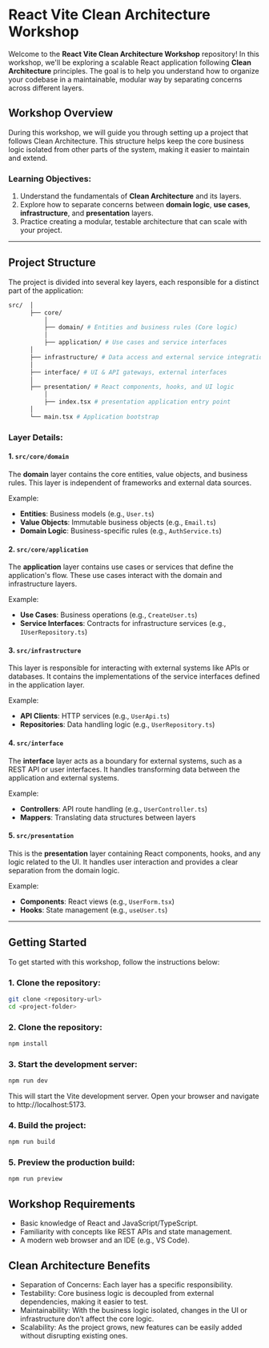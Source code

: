 # React Vite Clean Architecture Workshop

Welcome to the **React Vite Clean Architecture Workshop** repository! In this workshop, we'll be exploring a scalable React application following **Clean Architecture** principles. The goal is to help you understand how to organize your codebase in a maintainable, modular way by separating concerns across different layers.

## Workshop Overview

During this workshop, we will guide you through setting up a project that follows Clean Architecture. This structure helps keep the core business logic isolated from other parts of the system, making it easier to maintain and extend.

### Learning Objectives:

1. Understand the fundamentals of **Clean Architecture** and its layers.
2. Explore how to separate concerns between **domain logic**, **use cases**, **infrastructure**, and **presentation** layers.
3. Practice creating a modular, testable architecture that can scale with your project.

---

## Project Structure

The project is divided into several key layers, each responsible for a distinct part of the application:
```bash
src/  │ 
      ├── core/ 
          │ 
          ├── domain/ # Entities and business rules (Core logic) 
          │ 
          ├── application/ # Use cases and service interfaces 
      │ 
      ├── infrastructure/ # Data access and external service integrations 
      │ 
      ├── interface/ # UI & API gateways, external interfaces 
      │ 
      ├── presentation/ # React components, hooks, and UI logic 
          │ 
          ├── index.tsx # presentation application entry point 
      │ 
      └── main.tsx # Application bootstrap
```

### Layer Details:

#### 1. `src/core/domain`

The **domain** layer contains the core entities, value objects, and business rules. This layer is independent of frameworks and external data sources.

Example:
- **Entities**: Business models (e.g., `User.ts`)
- **Value Objects**: Immutable business objects (e.g., `Email.ts`)
- **Domain Logic**: Business-specific rules (e.g., `AuthService.ts`)

#### 2. `src/core/application`

The **application** layer contains use cases or services that define the application's flow. These use cases interact with the domain and infrastructure layers.

Example:
- **Use Cases**: Business operations (e.g., `CreateUser.ts`)
- **Service Interfaces**: Contracts for infrastructure services (e.g., `IUserRepository.ts`)

#### 3. `src/infrastructure`

This layer is responsible for interacting with external systems like APIs or databases. It contains the implementations of the service interfaces defined in the application layer.

Example:
- **API Clients**: HTTP services (e.g., `UserApi.ts`)
- **Repositories**: Data handling logic (e.g., `UserRepository.ts`)

#### 4. `src/interface`

The **interface** layer acts as a boundary for external systems, such as a REST API or user interfaces. It handles transforming data between the application and external systems.

Example:
- **Controllers**: API route handling (e.g., `UserController.ts`)
- **Mappers**: Translating data structures between layers

#### 5. `src/presentation`

This is the **presentation** layer containing React components, hooks, and any logic related to the UI. It handles user interaction and provides a clear separation from the domain logic.

Example:
- **Components**: React views (e.g., `UserForm.tsx`)
- **Hooks**: State management (e.g., `useUser.ts`)

---

## Getting Started

To get started with this workshop, follow the instructions below:

### 1. Clone the repository:

```bash
git clone <repository-url>
cd <project-folder>
```
### 2. Clone the repository:

```bash
npm install
```


### 3. Start the development server:

```bash
npm run dev
```
This will start the Vite development server. Open your browser and navigate to http://localhost:5173.

### 4. Build the project:

```bash
npm run build
```
### 5. Preview the production build:

```bash
npm run preview
```
## Workshop Requirements
- Basic knowledge of React and JavaScript/TypeScript.
- Familiarity with concepts like REST APIs and state management.
- A modern web browser and an IDE (e.g., VS Code).

## Clean Architecture Benefits
- Separation of Concerns: Each layer has a specific responsibility.
- Testability: Core business logic is decoupled from external dependencies, making it easier to test.
- Maintainability: With the business logic isolated, changes in the UI or infrastructure don’t affect the core logic.
- Scalability: As the project grows, new features can be easily added without disrupting existing ones.
